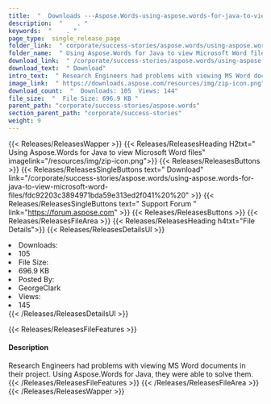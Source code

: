 ```yaml
---
title:  "  Downloads ---Aspose.Words-using-aspose.words-for-java-to-view-microsoft-word-files . " 
description:  "    . " 
keywords:  "    . " 
page_type:  single_release_page
folder_link:  " corporate/success-stories/aspose.words/using-aspose.words-for-java-to-view-microsoft-word-files/"
folder_name:  " Using Aspose.Words for Java to view Microsoft Word files"
download_link:  " /corporate/success-stories/aspose.words/using-aspose.words-for-java-to-view-microsoft-word-files/fdc92203c3894971bda59e313ed2f041"
download_text:  " Download"
intro_text:  " Research Engineers had problems with viewing MS Word documents in their project...."
image_link:  " https://downloads.aspose.com/resources/img/zip-icon.png"
download_count:  "  Downloads: 105  Views: 144"
file_size:  "  File Size: 696.9 KB "
parent_path: "corporate/success-stories/aspose.words"
section_parent_path: "corporate/success-stories"
weight: 9 
---
```


{{< Releases/ReleasesWapper >}}
  {{< Releases/ReleasesHeading H2txt=" Using Aspose.Words for Java to view Microsoft Word files" imagelink="/resources/img/zip-icon.png">}}
  {{< Releases/ReleasesButtons >}}
    {{< Releases/ReleasesSingleButtons text=" Download" link="/corporate/success-stories/aspose.words/using-aspose.words-for-java-to-view-microsoft-word-files/fdc92203c3894971bda59e313ed2f041%20%20" >}}
    {{< Releases/ReleasesSingleButtons text=" Support Forum " link="https://forum.aspose.com" >}}
  {{< Releases/ReleasesButtons >}}
  {{< Releases/ReleasesFileArea >}}
    {{< Releases/ReleasesHeading h4txt="File Details">}}
    {{< Releases/ReleasesDetailsUl >}}
             <li>Downloads:</li><li>105</li><li>File Size:</li><li>696.9 KB</li><li>Posted By:</li><li>GeorgeClark</li><li>Views:</li><li>145</li>
    {{< /Releases/ReleasesDetailsUl >}}

  {{< Releases/ReleasesFileFeatures >}}
      <h4>Description</h4><div class="HTMLDescription">Research Engineers had problems with viewing MS Word documents in their project. Using Aspose.Words for Java, they were able to solve them.</div>
  {{< /Releases/ReleasesFileFeatures >}}
 {{< /Releases/ReleasesFileArea >}}
{{< /Releases/ReleasesWapper >}}


